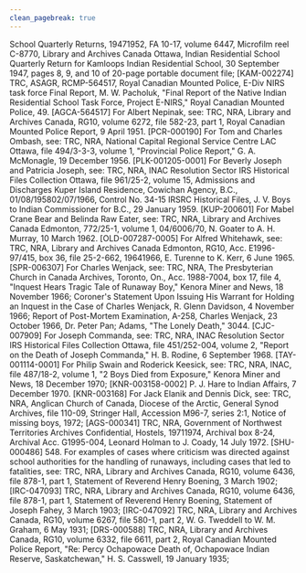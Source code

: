 ```yaml
---
clean_pagebreak: true
---
```


School  Quarterly Returns, 19471952, FA 10-17, volume 6447, Microfilm reel C-8770, Library and Archives Canada  Ottawa, Indian Residential School Quarterly Return for Kamloops Indian Residential School, 30 September 1947, pages 8, 9, and 10 of 20-page portable document file; [KAM-002274] TRC, ASAGR, RCMP-564517, Royal Canadian Mounted Police, E-Div NIRS task force Final Report, M. W. Pacholuk, "Final Report of the Native Indian Residential School Task Force, Project E-NIRS," Royal Canadian Mounted Police, 49. [AGCA-564517] For Albert Nepinak, see: TRC, NRA, Library and Archives Canada, RG10, volume 6272, file 582-23, part 1, Royal Canadian Mounted Police Report, 9 April 1951. [PCR-000190] For Tom and Charles Ombash, see: TRC, NRA, National Capital Regional Service Centre  LAC  Ottawa, file 494/3-3-3, volume 1, "Provincial Police Report," G. A. McMonagle, 19 December 1956. [PLK-001205-0001] For Beverly Joseph and Patricia Joseph, see: TRC, NRA, INAC  Resolution Sector  IRS Historical Files Collection  Ottawa, file 961/25-2, volume 15, Admissions and Discharges  Kuper Island Residence, Cowichan Agency, B.C., 01/08/195802/07/1966, Control No. 34-15 IRSRC  Historical Files, J. V. Boys to Indian Commissioner for B.C., 29 January 1959. [KUP-200601] For Mabel Crane Bear and Belinda Raw Eater, see: TRC, NRA, Library and Archives Canada  Edmonton, 772/25-1, volume 1, 04/6006/70, N. Goater to A. H. Murray, 10 March 1962. [OLD-007287-0005] For Alfred Whitehawk, see: TRC, NRA, Library and Archives Canada  Edmonton, RG10, Acc. E1996-97/415, box 36, file 25-2-662, 19641966, E. Turenne to K. Kerr, 6 June 1965. [SPR-006307] For Charles Wenjack, see: TRC, NRA, The Presbyterian Church in Canada Archives, Toronto, On., Acc. 1988-7004, box 17, file 4, "Inquest Hears Tragic Tale of Runaway Boy," Kenora Miner and News, 18 November 1966; Coroner's Statement Upon Issuing His Warrant for Holding an Inquest in the Case of Charles Wenjack, R. Glenn Davidson, 4 November 1966; Report of Post-Mortem Examination, A-258, Charles Wenjack, 23 October 1966, Dr. Peter Pan; Adams, "The Lonely Death," 3044. [CJC-007909] For Joseph Commanda, see: TRC, NRA, INAC  Resolution Sector  IRS Historical Files Collection  Ottawa, file 451/252-004, volume 2, "Report on the Death of Joseph Commanda," H. B. Rodine, 6 September 1968. [TAY-001114-0001] For Philip Swain and Roderick Keesick, see: TRC, NRA, INAC, file 487/18-2, volume 1, "2 Boys Died from Exposure," Kenora Miner and News, 18 December 1970; [KNR-003158-0002] P. J. Hare to Indian Affairs, 7 December 1970. [KNR-003168] For Jack Elanik and Dennis Dick, see: TRC, NRA, Anglican Church of Canada, Diocese of the Arctic, General Synod Archives, file 110-09, Stringer Hall, Accession M96-7, series 2:1, Notice of missing boys, 1972; [AGS-000341] TRC, NRA, Government of Northwest Territories Archives Confidential, Hostels, 19711974, Archival box 8-24, Archival Acc. G1995-004, Leonard Holman to J. Coady, 14 July 1972. [SHU-000486] 548. For examples of cases where criticism was directed against school authorities for the handling of runaways, including cases that led to fatalities, see: TRC, NRA, Library and Archives Canada, RG10, volume 6436, file 878-1, part 1, Statement of Reverend Henry Boening, 3 March 1902; [IRC-047093] TRC, NRA, Library and Archives Canada, RG10, volume 6436, file 878-1, part 1, Statement of Reverend Henry Boening, Statement of Joseph Fahey, 3 March 1903; [IRC-047092] TRC, NRA, Library and Archives Canada, RG10, volume 6267, file 580-1, part 2, W. G. Tweddell to W. M. Graham, 6 May 1931; [DRS-000588] TRC, NRA, Library and Archives Canada, RG10, volume 6332, file 6611, part 2, Royal Canadian Mounted Police Report, "Re: Percy Ochapowace  Death of, Ochapowace Indian Reserve, Saskatchewan," H. S. Casswell, 19 January 1935;

